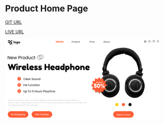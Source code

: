 # Product Home Page

[GIT URL](https://github.com/Shekhawat-J/product-home-page)

[LIVE URL](https://product-webpage.netlify.app/)

![product Home page Image](./thumbnail.png)